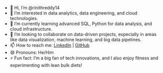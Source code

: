 - 👋 Hi, I’m @rinithreddy14
- 👀 I’m interested in data analytics, data engineering, and cloud technologies.
- 🌱 I’m currently learning advanced SQL, Python for data analysis, and cloud infrastructure.
- 💞️ I’m looking to collaborate on data-driven projects, especially in areas like data visualization, machine learning, and big data pipelines.
- 📫 How to reach me: [LinkedIn](https://www.linkedin.com/in/rinith-reddy-86822a301/) | [GitHub](https://github.com/rinithreddy14)
- 😄 Pronouns: He/Him
- ⚡ Fun fact: I’m a big fan of tech innovations, and I also enjoy fitness and experimenting with lean bulk diets!
